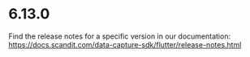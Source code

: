
# 6.13.0

Find the release notes for a specific version in our documentation: https://docs.scandit.com/data-capture-sdk/flutter/release-notes.html
